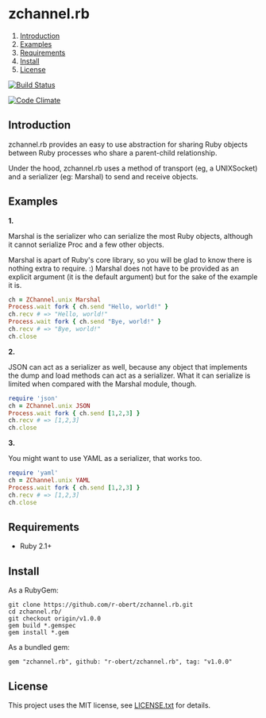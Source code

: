 # zchannel.rb

1. <a href="#introduction">Introduction</a>
2. <a href="#examples">Examples</a>
3. <a href="#requirements">Requirements</a>
4. <a href="#install">Install</a>
5. <a href="#license">License</a>

[![Build Status](https://travis-ci.org/r-obert/zchannel.rb.svg?branch=master)](https://travis-ci.org/r-obert/zchannel.rb)

[![Code Climate](https://codeclimate.com/github/r-obert/zchannel.rb/badges/gpa.svg)](https://codeclimate.com/github/r-obert/zchannel.rb)

## <a id="introduction">Introduction</a>

zchannel.rb provides an easy to use abstraction for sharing Ruby objects 
between Ruby processes who share a parent-child relationship.

Under the hood, zchannel.rb uses a method of transport (eg, a UNIXSocket)
and a serializer (eg: Marshal) to send and receive objects.

## <a id="examples">Examples</a>

__1.__

Marshal is the serializer who can serialize the most Ruby objects, although
it cannot serialize Proc and a few other objects. 

Marshal is apart of Ruby's core library, so you will be glad to know there is 
nothing extra to require. :) Marshal does not have to be provided as an explicit
argument (it is the default argument) but for the sake of the example it is.

```ruby
ch = ZChannel.unix Marshal
Process.wait fork { ch.send "Hello, world!" }
ch.recv # => "Hello, world!"
Process.wait fork { ch.send "Bye, world!" }
ch.recv # => "Bye, world!"
ch.close
```

__2.__

JSON can act as a serializer as well, because any object that implements the dump and load 
methods can act as a serializer. What it can serialize is limited when compared with the 
Marshal module, though.

```ruby
require 'json'
ch = ZChannel.unix JSON
Process.wait fork { ch.send [1,2,3] }
ch.recv # => [1,2,3]
ch.close
```

__3.__

You might want to use YAML as a serializer, that works too. 

```ruby
require 'yaml'
ch = ZChannel.unix YAML
Process.wait fork { ch.send [1,2,3] }
ch.recv # => [1,2,3]
ch.close
```

## <a id="requirements"> Requirements </a>

* Ruby 2.1+

## <a id="install">Install</a>

As a RubyGem:

    git clone https://github.com/r-obert/zchannel.rb.git
    cd zchannel.rb/
    git checkout origin/v1.0.0
    gem build *.gemspec
    gem install *.gem

As a bundled gem:

    gem "zchannel.rb", github: "r-obert/zchannel.rb", tag: "v1.0.0" 

## <a id="license"> License </a>

This project uses the MIT license, see [LICENSE.txt](./LICENSE.txt) for details.
